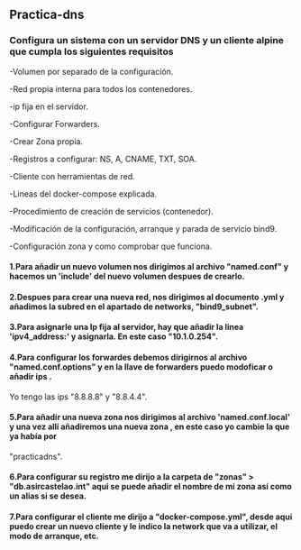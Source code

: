 ## Practica-dns ##

### Configura un sistema con un servidor DNS y un cliente alpine que cumpla los siguientes requisitos ###

-Volumen por separado de la configuración.

-Red propia interna para todos los contenedores.

-ip fija en el servidor.

-Configurar Forwarders.

-Crear Zona propia.

-Registros a configurar: NS, A, CNAME, TXT, SOA.

-Cliente con herramientas de red.

-Lineas del docker-compose explicada.

-Procedimiento de creación de servicios (contenedor).

-Modificación de la configuración, arranque y parada de servicio bind9.

-Configuración zona y como comprobar que funciona.


#### 1.Para añadir un nuevo volumen nos dirigimos al archivo "named.conf" y hacemos un 'include' del nuevo volumen despues de crearlo.

#### 2.Despues para crear una nueva red, nos dirigimos al documento .yml y añadimos la subred en el apartado de networks,  "bind9_subnet".

#### 3.Para asignarle una Ip fija al servidor, hay que añadir la linea 'ipv4_address:' y asignarla. En este caso "10.1.0.254".

#### 4.Para configurar los forwardes debemos dirigirnos al archivo "named.conf.options" y  en la llave de forwarders puedo modoficar o añadir ips . 
Yo tengo las ips "8.8.8.8" y "8.8.4.4".

#### 5.Para añadir una nueva zona nos dirigimos al archivo 'named.conf.local' y una vez allí añadiremos una nueva zona , en este caso yo cambie la que ya había por 
"practicadns".

#### 6.Para configurar su registro me dirijo a la carpeta de "zonas" > "db.asircastelao.int" aqui se puede añadir el nombre de mi zona así como un alias si se desea.

#### 7.Para configurar el cliente me dirijo a "docker-compose.yml", desde aqui puedo crear un nuevo cliente y le indico la network que va a utilizar, el modo de arranque, etc.

